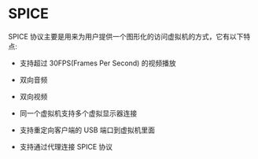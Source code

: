 # SPICE

SPICE
协议主要是用来为用户提供一个图形化的访问虚拟机的方式，它有以下特点:

-   支持超过 30FPS(Frames Per Second) 的视频播放

-   双向音频

-   双向视频

-   同一个虚拟机支持多个虚拟显示器连接

-   支持重定向客户端的 USB 端口到虚拟机里面

-   支持通过代理连接 SPICE 协议
